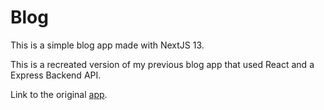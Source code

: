 # Blog

This is a simple blog app made with NextJS 13.

This is a recreated version of my previous blog app that used React and a Express Backend API.

Link to the original [app](https://github.com/rejnowicz281/blog).
